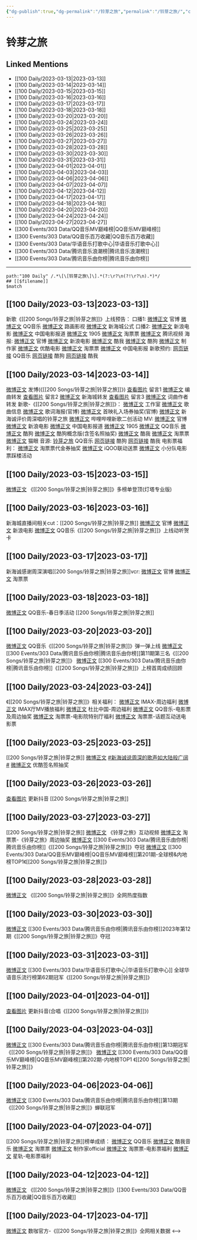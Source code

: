 ```yaml
---
{"dg-publish":true,"dg-permalink":"/铃芽之旅","permalink":"/铃芽之旅/","created":"2023-03-14T14:58:34.000+08:00","updated":"2023-04-18T15:56:33.358+08:00"}
---
```


# 铃芽之旅

## Linked Mentions
- [[100 Daily/2023-03-13\|2023-03-13]]
- [[100 Daily/2023-03-14\|2023-03-14]]
- [[100 Daily/2023-03-15\|2023-03-15]]
- [[100 Daily/2023-03-16\|2023-03-16]]
- [[100 Daily/2023-03-17\|2023-03-17]]
- [[100 Daily/2023-03-18\|2023-03-18]]
- [[100 Daily/2023-03-20\|2023-03-20]]
- [[100 Daily/2023-03-24\|2023-03-24]]
- [[100 Daily/2023-03-25\|2023-03-25]]
- [[100 Daily/2023-03-26\|2023-03-26]]
- [[100 Daily/2023-03-27\|2023-03-27]]
- [[100 Daily/2023-03-28\|2023-03-28]]
- [[100 Daily/2023-03-30\|2023-03-30]]
- [[100 Daily/2023-03-31\|2023-03-31]]
- [[100 Daily/2023-04-01\|2023-04-01]]
- [[100 Daily/2023-04-03\|2023-04-03]]
- [[100 Daily/2023-04-06\|2023-04-06]]
- [[100 Daily/2023-04-07\|2023-04-07]]
- [[100 Daily/2023-04-12\|2023-04-12]]
- [[100 Daily/2023-04-17\|2023-04-17]]
- [[100 Daily/2023-04-18\|2023-04-18]]
- [[100 Daily/2023-04-20\|2023-04-20]]
- [[100 Daily/2023-04-24\|2023-04-24]]
- [[100 Daily/2023-04-27\|2023-04-27]]
- [[300 Events/303 Data/QQ音乐MV巅峰榜\|QQ音乐MV巅峰榜]]
- [[300 Events/303 Data/QQ音乐百万收藏\|QQ音乐百万收藏]]
- [[300 Events/303 Data/华语音乐打歌中心\|华语音乐打歌中心]]
- [[300 Events/303 Data/腾讯音乐浪潮榜\|腾讯音乐浪潮榜]]
- [[300 Events/303 Data/腾讯音乐由你榜\|腾讯音乐由你榜]]


---

```expander
path:"100 Daily" /.*\[\[铃芽之旅\]\].*(?:\r?\n(?!\r?\n).*)*/
## [[$filename]]
$match
```
## [[100 Daily/2023-03-13\|2023-03-13]]
新歌《[[200 Songs/铃芽之旅\|铃芽之旅]]》上线预告：
口播1:
[微博正文](https://weibo.com/7507799664/4878769695491873) 官博
[微博正文](https://weibo.com/2169129705/4878769708336089) QQ音乐
[微博正文](https://weibo.com/5572754517/4878775608675806) 路画影视
[微博正文](https://weibo.com/7013443371/4878771997902127) 新海城公式
口播2:
[微博正文](https://weibo.com/1623886424/4878767173931490) 新浪电影
[微博正文](https://weibo.com/1261788454/4878781342549444) 中国电影报道
[微博正文](https://weibo.com/1635270132/4878781267840796) 1905
[微博正文](https://weibo.com/2095820504/4878769694706509) 淘票票
[微博正文](https://weibo.com/2591595652/4878776909435245) 腾讯视频
海报:
[微博正文](https://weibo.com/7507799664/4878772208142434) 官博
[微博正文](https://weibo.com/1623886424/4878772316668405) 新浪电影
[微博正文](https://weibo.com/1738434147/4878769704404599) 酷我
[微博正文](https://weibo.com/1665103091/4878770298685883) 酷狗
[微博正文](https://weibo.com/5576219762/4878769704406562) 制作家
[微博正文](https://weibo.com/1677960582/4878772412875015) 优酷电影
[微博正文](https://weibo.com/2095820504/4878772207616810) 淘票票
[微博正文](https://weibo.com/2304129841/4878775906996488) 中国电影报
新歌预约:
[网页链接](https://weibo.cn/sinaurl?u=https%3A%2F%2Fy.qq.com%2Fm%2Fact%2FLYZL%2Findex.html) QQ音乐
[网页链接](https://weibo.cn/sinaurl?u=https%3A%2F%2Factivity.kugou.com%2Fvo-activity%2F4b482a50-5939-11ea-bdd6-2938438cfef4%2Fdetail.html%3Fid%3D2203%26chi%3D518) 酷狗
[网页链接](https://weibo.cn/sinaurl?u=https%3A%2F%2Fh5app.kuwo.cn%2Fm%2FsongReservation%2Findex.html) 酷我
## [[100 Daily/2023-03-14\|2023-03-14]]
[微博正文](https://weibo.com/1736988591/4879132095939376) 发博(《[[200 Songs/铃芽之旅\|铃芽之旅]]》)
[查看图片](https://wx4.sinaimg.cn/large/0088n2Pggy1hbzsii3syxj30yi07ajrm.jpg) 留言1 [微博正文](https://weibo.com/6116796498/4879151292748110) 编曲转发
[查看图片](https://wx4.sinaimg.cn/large/0088n2Pggy1hbzsimffgrj30yi0ey0tj.jpg) 留言2 [微博正文](https://weibo.com/7013443371/4879139818178407) 新海城转发
[查看图片](https://wx2.sinaimg.cn/large/0088n2Pggy1hbzsiqbdrlj30yi077mxd.jpg) 留言3 [微博正文](https://weibo.com/6160822141/4879172876899126) 词曲作者转发
新歌-《[[200 Songs/铃芽之旅\|铃芽之旅]]》：
[微博正文](https://weibo.com/7478855230/4878981264048714) 工作室
[微博正文](https://weibo.com/6466290670/4878984528005867) 歌曲信息
[微博正文](https://weibo.com/7507799664/4879139637298413) 歌词海报(官博)
[微博正文](https://weibo.com/7507799664/4879144880439653) 首映礼入场券抽奖(官博)
[微博正文](https://weibo.com/2304129841/4879246545388708) 新海诚评价周深唱的铃芽之旅
[微博正文](https://weibo.com/6466290670/4879274916185555) 哔哩哔哩新歌二创活动
MV:
[微博正文](https://weibo.com/7507799664/4879132095941743) 官博
[微博正文](https://weibo.com/1623886424/4879129571230706) 新浪电影
[微博正文](https://weibo.com/1261788454/4879133391978732) 中国电影报道
[微博正文](https://weibo.com/1635270132/4879132838335342) 1905
[微博正文](https://weibo.com/2169129705/4879132095938655) QQ音乐
[微博正文](https://weibo.com/1665103091/4879132389020940) 酷狗
[微博正文](https://weibo.com/7689565545/4879268225745702) 酷狗概念版(含签名照抽奖)
[微博正文](https://weibo.com/1738434147/4879132095676670) 酷我
[微博正文](https://weibo.com/2095820504/4879131831960734) 淘票票
[微博正文](https://weibo.com/2611607127/4879132803991108) 猫眼
音源:
[铃芽之旅](https://weibo.cn/sinaurl?u=https%3A%2F%2Fi.y.qq.com%2Fv8%2Fplaysong.html%3Fsongid%3D400435407%26source%3Dyqq%26ADTAG%3Dhz_wb_sf%26channelId%3D10081987) QQ音乐
[网页链接](https://weibo.cn/sinaurl?u=https%3A%2F%2Ft1.kugou.com%2Fsong.html%3Fid%3D7Kq7Md6B9V3) 酷狗
[网页链接](https://weibo.cn/sinaurl?u=http%3A%2F%2Fm.kuwo.cn%2Fnewh5app%2Fplay_detail%2F265970254) 酷我
电影票福利：
[微博正文](https://weibo.com/2095820504/4879247300888309) 淘票票代金券抽奖
[微博正文](https://weibo.com/6378846558/4879132130020674) iQOO联动送票
[微博正文](https://weibo.com/5516625428/4879226542493496) 小分队电影票踩楼活动
## [[100 Daily/2023-03-15\|2023-03-15]]
[微博正文](https://weibo.com/6858267513/4879522417871821) 《[[200 Songs/铃芽之旅\|铃芽之旅]]》多榜单登顶(灯塔专业版)
## [[100 Daily/2023-03-16\|2023-03-16]]
新海城直播间相关cut：[[200 Songs/铃芽之旅\|铃芽之旅]]
[微博正文](https://weibo.com/7507799664/4879990405203529) 官博
[微博正文](https://weibo.com/1623886424/4879982637614929) 新浪电影
[微博正文](https://weibo.com/2169129705/4879945689993049) QQ音乐《[[200 Songs/铃芽之旅\|铃芽之旅]]》上线动听贺卡
## [[100 Daily/2023-03-17\|2023-03-17]]
新海诚感谢周深演唱[[200 Songs/铃芽之旅\|铃芽之旅]]vcr:
[微博正文](https://weibo.com/7507799664/4880292302819776) 官博
[微博正文](https://weibo.com/2095820504/4880292910991098) 淘票票
## [[100 Daily/2023-03-18\|2023-03-18]]
[微博正文](https://weibo.com/2169129705/MxP5Tev6h) QQ音乐-春日季活动 [[200 Songs/铃芽之旅\|铃芽之旅]]
## [[100 Daily/2023-03-20\|2023-03-20]]
[微博正文](https://weibo.com/2169129705/4881336613735268) QQ音乐《[[200 Songs/铃芽之旅\|铃芽之旅]]》弹一弹上线
[微博正文](https://weibo.com/6733257358/4881339147357660) [[300 Events/303 Data/腾讯音乐由你榜\|腾讯音乐由你榜]]第11期第三名《[[200 Songs/铃芽之旅\|铃芽之旅]]》
[微博正文](https://weibo.com/6733257358/4881447523715326) [[300 Events/303 Data/腾讯音乐由你榜\|腾讯音乐由你榜]]《[[200 Songs/铃芽之旅\|铃芽之旅]]》上榜首周成绩回顾
## [[100 Daily/2023-03-24\|2023-03-24]]
《[[200 Songs/铃芽之旅\|铃芽之旅]]》相关福利：
[微博正文](https://weibo.com/1776723323/4882124929239712) IMAX-周边福利
[微博正文](https://weibo.com/2974426362/4882773678228046) IMAX厅MV播放福利
[微博正文](https://weibo.com/2090570054/4882815273142646) 杜比中国-周边福利
[微博正文](https://weibo.com/2169129705/4882860111037137) QQ音乐-电影票及周边抽奖
[微博正文](https://weibo.com/2095820504/4882885758157596) 淘票票-电影院特别厅福利
[微博正文](https://weibo.com/2095820504/4882900397329512) 淘票票-话题互动送电影票
## [[100 Daily/2023-03-25\|2023-03-25]]
[[200 Songs/铃芽之旅\|铃芽之旅]]
[微博正文](https://weibo.com/1642904381/4883137773178609) [#新海诚说周深的歌声如大陆般广阔#](https://s.weibo.com/weibo?q=%23%E6%96%B0%E6%B5%B7%E8%AF%9A%E8%AF%B4%E5%91%A8%E6%B7%B1%E7%9A%84%E6%AD%8C%E5%A3%B0%E5%A6%82%E5%A4%A7%E9%99%86%E8%88%AC%E5%B9%BF%E9%98%94%23)
[微博正文](https://weibo.com/1677960582/4883142202100625) 优酷签名照抽奖
## [[100 Daily/2023-03-26\|2023-03-26]]
[查看图片](https://wx3.sinaimg.cn/large/0088n2Pggy1hcdngbjl6pj30tt1hu43e.jpg) 更新抖音 [[200 Songs/铃芽之旅\|铃芽之旅]]
## [[100 Daily/2023-03-27\|2023-03-27]]
[[200 Songs/铃芽之旅\|铃芽之旅]]
[微博正文](https://weibo.com/2095820504/MzbeW21Ne) 《铃芽之旅》互动视频
[微博正文](https://weibo.com/2095820504/MzbrXxh6F) 淘票票-《铃芽之旅》周边抽奖
[微博正文](https://weibo.com/6733257358/Mzd1W3Iel) [[300 Events/303 Data/腾讯音乐由你榜\|腾讯音乐由你榜]]《[[200 Songs/铃芽之旅\|铃芽之旅]]》夺冠
[微博正文](http://weibo.com/2169129705/Mzc884it4) [[300 Events/303 Data/QQ音乐MV巅峰榜\|QQ音乐MV巅峰榜]]第201期-全球榜&内地榜TOP1《[[200 Songs/铃芽之旅\|铃芽之旅]]》
## [[100 Daily/2023-03-28\|2023-03-28]]
[微博正文](http://weibo.com/3960037780/Mzne92Kuf) 《[[200 Songs/铃芽之旅\|铃芽之旅]]》全网热度指数
## [[100 Daily/2023-03-30\|2023-03-30]]
[微博正文](http://weibo.com/6733257358/MzFzgcWQc) [[300 Events/303 Data/腾讯音乐由你榜\|腾讯音乐由你榜]]2023年第12期《[[200 Songs/铃芽之旅\|铃芽之旅]]》夺冠
## [[100 Daily/2023-03-31\|2023-03-31]]
[微博正文](http://weibo.com/7186370005/MzNDxm98g) [[300 Events/303 Data/华语音乐打歌中心\|华语音乐打歌中心]] 全球华语音乐流行榜第62期冠军《[[200 Songs/铃芽之旅\|铃芽之旅]]》
## [[100 Daily/2023-04-01\|2023-04-01]]
[查看图片](https://wx4.sinaimg.cn/large/0088n2Pggy1hckljlilwkj30tt1hujxw.jpg) 更新抖音(合唱《[[200 Songs/铃芽之旅\|铃芽之旅]]》)
## [[100 Daily/2023-04-03\|2023-04-03]]
[微博正文](http://weibo.com/6733257358/MAgPX18zt) [[300 Events/303 Data/腾讯音乐由你榜\|腾讯音乐由你榜]]第13期冠军《[[200 Songs/铃芽之旅\|铃芽之旅]]》
[微博正文](http://weibo.com/2169129705/MAg7ciyPN) [[300 Events/303 Data/QQ音乐MV巅峰榜\|QQ音乐MV巅峰榜]]第202期-内地榜TOP1 《[[200 Songs/铃芽之旅\|铃芽之旅]]》
## [[100 Daily/2023-04-06\|2023-04-06]]
[微博正文](http://weibo.com/6733257358/MAJC5jfaZ) [[300 Events/303 Data/腾讯音乐由你榜\|腾讯音乐由你榜]]第13期《[[200 Songs/铃芽之旅\|铃芽之旅]]》蝉联冠军
## [[100 Daily/2023-04-07\|2023-04-07]]
[[200 Songs/铃芽之旅\|铃芽之旅]]榜单成绩：
[微博正文](http://weibo.com/2169129705/MATcqEnZk) QQ音乐
[微博正文](http://weibo.com/1738434147/MATczu8wV) 酷我音乐
[微博正文](http://weibo.com/2095820504/MATdptqEc) 淘票票
[微博正文](http://weibo.com/5576219762/MASpJ1zie) 制作家official
[微博正文](https://weibo.com/2095820504/MATvhfi7C) 淘票票-电影票福利
[微博正文](https://weibo.com/6466290670/MAVmiEvwY) 星轨-电影票福利
## [[100 Daily/2023-04-12\|2023-04-12]]
[微博正文](https://weibo.com/2169129705/4889675301652156) 《[[200 Songs/铃芽之旅\|铃芽之旅]]》[[300 Events/303 Data/QQ音乐百万收藏\|QQ音乐百万收藏]]
## [[100 Daily/2023-04-17\|2023-04-17]]
[微博正文](http://weibo.com/6201094566/MCqak0n0J) 数咖官方-《[[200 Songs/铃芽之旅\|铃芽之旅]]》全网相关数据
<-->